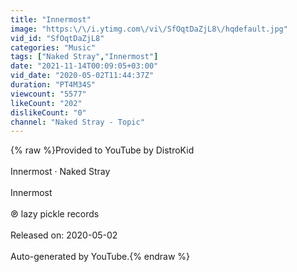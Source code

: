 ```yaml
---
title: "Innermost"
image: "https:\/\/i.ytimg.com\/vi\/SfOqtDaZjL8\/hqdefault.jpg"
vid_id: "SfOqtDaZjL8"
categories: "Music"
tags: ["Naked Stray","Innermost"]
date: "2021-11-14T00:09:05+03:00"
vid_date: "2020-05-02T11:44:37Z"
duration: "PT4M34S"
viewcount: "5577"
likeCount: "202"
dislikeCount: "0"
channel: "Naked Stray - Topic"
---
```

{% raw %}Provided to YouTube by DistroKid<br /><br />Innermost · Naked Stray<br /><br />Innermost<br /><br />℗ lazy pickle records<br /><br />Released on: 2020-05-02<br /><br />Auto-generated by YouTube.{% endraw %}
